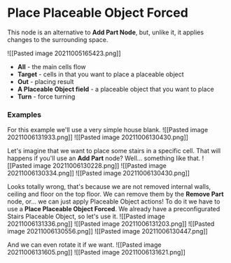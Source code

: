 # Place Placeable Object Forced
This node is an alternative to **Add Part Node**, but, unlike it, it applies changes to the surrounding space.

![[Pasted image 20211005165423.png]]
- **All** - the main cells flow
- **Target** - cells in that you want to place a placeable object
- **Out** - placing result
- **A Placeable Object field** - a placeable object that you want to place
- **Turn** - force turning

### Examples
For this example we'll use a very simple house blank.
![[Pasted image 20211006131933.png]]
![[Pasted image 20211006130430.png]]

Let's imagine that we want to place some stairs in a specific cell. That will happens if you'll use an **Add Part** node? Well... something like that.
![[Pasted image 20211006130228.png]]
![[Pasted image 20211006130334.png]]
![[Pasted image 20211006130430.png]]

Looks totally wrong, that's because we are not removed internal walls, ceiling and floor on the top floor. We can remove them by the **Remove Part** node, or... we can just apply Placeable Object actions! To do it we have to use a **Place Placeable Object Forced**. We already have a preconfigurated Stairs Placeable Object, so let's use it.
![[Pasted image 20211006131336.png]]
![[Pasted image 20211006131203.png]]
![[Pasted image 20211006130556.png]]
![[Pasted image 20211006130447.png]]

And we can even rotate it if we want.
![[Pasted image 20211006131605.png]]
![[Pasted image 20211006131621.png]]